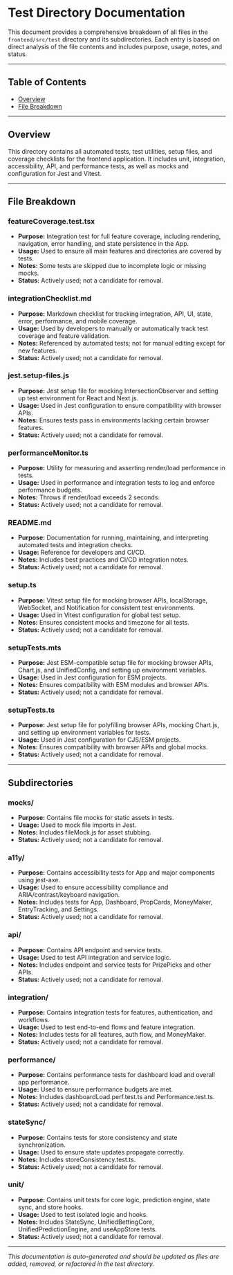 # Test Directory Documentation

This document provides a comprehensive breakdown of all files in the `frontend/src/test` directory and its subdirectories. Each entry is based on direct analysis of the file contents and includes purpose, usage, notes, and status.

---

## Table of Contents

- [Overview](#overview)
- [File Breakdown](#file-breakdown)

---

## Overview

This directory contains all automated tests, test utilities, setup files, and coverage checklists for the frontend application. It includes unit, integration, accessibility, API, and performance tests, as well as mocks and configuration for Jest and Vitest.

---

## File Breakdown

### featureCoverage.test.tsx
- **Purpose:** Integration test for full feature coverage, including rendering, navigation, error handling, and state persistence in the App.
- **Usage:** Used to ensure all main features and directories are covered by tests.
- **Notes:** Some tests are skipped due to incomplete logic or missing mocks.
- **Status:** Actively used; not a candidate for removal.

### integrationChecklist.md
- **Purpose:** Markdown checklist for tracking integration, API, UI, state, error, performance, and mobile coverage.
- **Usage:** Used by developers to manually or automatically track test coverage and feature validation.
- **Notes:** Referenced by automated tests; not for manual editing except for new features.
- **Status:** Actively used; not a candidate for removal.

### jest.setup-files.js
- **Purpose:** Jest setup file for mocking IntersectionObserver and setting up test environment for React and Next.js.
- **Usage:** Used in Jest configuration to ensure compatibility with browser APIs.
- **Notes:** Ensures tests pass in environments lacking certain browser features.
- **Status:** Actively used; not a candidate for removal.

### performanceMonitor.ts
- **Purpose:** Utility for measuring and asserting render/load performance in tests.
- **Usage:** Used in performance and integration tests to log and enforce performance budgets.
- **Notes:** Throws if render/load exceeds 2 seconds.
- **Status:** Actively used; not a candidate for removal.

### README.md
- **Purpose:** Documentation for running, maintaining, and interpreting automated tests and integration checks.
- **Usage:** Reference for developers and CI/CD.
- **Notes:** Includes best practices and CI/CD integration notes.
- **Status:** Actively used; not a candidate for removal.

### setup.ts
- **Purpose:** Vitest setup file for mocking browser APIs, localStorage, WebSocket, and Notification for consistent test environments.
- **Usage:** Used in Vitest configuration for global test setup.
- **Notes:** Ensures consistent mocks and timezone for all tests.
- **Status:** Actively used; not a candidate for removal.

### setupTests.mts
- **Purpose:** Jest ESM-compatible setup file for mocking browser APIs, Chart.js, and UnifiedConfig, and setting up environment variables.
- **Usage:** Used in Jest configuration for ESM projects.
- **Notes:** Ensures compatibility with ESM modules and browser APIs.
- **Status:** Actively used; not a candidate for removal.

### setupTests.ts
- **Purpose:** Jest setup file for polyfilling browser APIs, mocking Chart.js, and setting up environment variables for tests.
- **Usage:** Used in Jest configuration for CJS/ESM projects.
- **Notes:** Ensures compatibility with browser APIs and global mocks.
- **Status:** Actively used; not a candidate for removal.

---

## Subdirectories

### __mocks__/
- **Purpose:** Contains file mocks for static assets in tests.
- **Usage:** Used to mock file imports in Jest.
- **Notes:** Includes fileMock.js for asset stubbing.
- **Status:** Actively used; not a candidate for removal.

### a11y/
- **Purpose:** Contains accessibility tests for App and major components using jest-axe.
- **Usage:** Used to ensure accessibility compliance and ARIA/contrast/keyboard navigation.
- **Notes:** Includes tests for App, Dashboard, PropCards, MoneyMaker, EntryTracking, and Settings.
- **Status:** Actively used; not a candidate for removal.

### api/
- **Purpose:** Contains API endpoint and service tests.
- **Usage:** Used to test API integration and service logic.
- **Notes:** Includes endpoint and service tests for PrizePicks and other APIs.
- **Status:** Actively used; not a candidate for removal.

### integration/
- **Purpose:** Contains integration tests for features, authentication, and workflows.
- **Usage:** Used to test end-to-end flows and feature integration.
- **Notes:** Includes tests for all features, auth flow, and MoneyMaker.
- **Status:** Actively used; not a candidate for removal.

### performance/
- **Purpose:** Contains performance tests for dashboard load and overall app performance.
- **Usage:** Used to ensure performance budgets are met.
- **Notes:** Includes dashboardLoad.perf.test.ts and Performance.test.ts.
- **Status:** Actively used; not a candidate for removal.

### stateSync/
- **Purpose:** Contains tests for store consistency and state synchronization.
- **Usage:** Used to ensure state updates propagate correctly.
- **Notes:** Includes storeConsistency.test.ts.
- **Status:** Actively used; not a candidate for removal.

### unit/
- **Purpose:** Contains unit tests for core logic, prediction engine, state sync, and store hooks.
- **Usage:** Used to test isolated logic and hooks.
- **Notes:** Includes StateSync, UnifiedBettingCore, UnifiedPredictionEngine, and useAppStore tests.
- **Status:** Actively used; not a candidate for removal.

---

*This documentation is auto-generated and should be updated as files are added, removed, or refactored in the test directory.*
